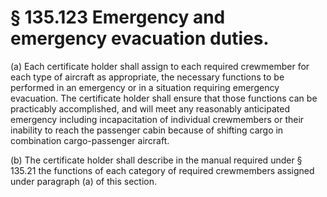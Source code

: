 # § 135.123   Emergency and emergency evacuation duties.

(a) Each certificate holder shall assign to each required crewmember for each type of aircraft as appropriate, the necessary functions to be performed in an emergency or in a situation requiring emergency evacuation. The certificate holder shall ensure that those functions can be practicably accomplished, and will meet any reasonably anticipated emergency including incapacitation of individual crewmembers or their inability to reach the passenger cabin because of shifting cargo in combination cargo-passenger aircraft. 


(b) The certificate holder shall describe in the manual required under § 135.21 the functions of each category of required crewmembers assigned under paragraph (a) of this section. 




